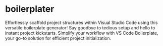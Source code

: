 # boilerplater
Effortlessly scaffold project structures within Visual Studio Code using this versatile boilerplate generator! Say goodbye to tedious setup and hello to instant project kickstarts. Simplify your workflow with VS Code Boilerplate, your go-to solution for efficient project initialization.
